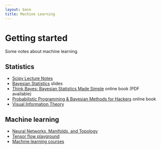 ```yaml
---
layout: base
title: Machine Learning
---
```


# Getting started

Some notes about machine learning.

## Statistics

 - [Scipy Lecture Notes](http://www.scipy-lectures.org/)
 - [Bayesian Statistics](https://www.ceremade.dauphine.fr/~xian/coursBC.pdf) slides
 - [Think Bayes: Bayesian Statistics Made Simple](http://www.greenteapress.com/thinkbayes/html/) online book (PDF available)
 - [Probabilistic Programming & Bayesian Methods for Hackers](https://camdavidsonpilon.github.io/Probabilistic-Programming-and-Bayesian-Methods-for-Hackers/) online book
 - [Visual Information Theory](https://colah.github.io/posts/2015-09-Visual-Information/)

## Machine learning

 - [Neural Networks, Manifolds, and Topology](https://colah.github.io/posts/2014-03-NN-Manifolds-Topology/)
 - [Tensor flow playground](http://playground.tensorflow.org/)
 - [Machine learning courses](https://github.com/prakhar1989/awesome-courses#machine-learning)
